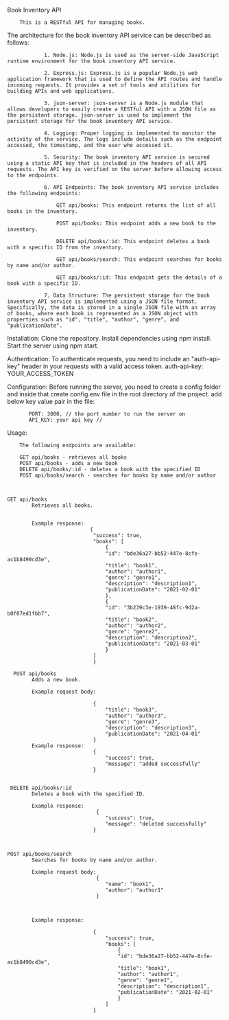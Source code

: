 Book Inventory API 

        This is a RESTful API for managing books.

The architecture for the book inventory API service can be described as follows:

                1. Node.js: Node.js is used as the server-side JavaScript runtime environment for the book inventory API service.

                2. Express.js: Express.js is a popular Node.js web application framework that is used to define the API routes and handle incoming requests. It provides a set of tools and utilities for building APIs and web applications.

                3. json-server: json-server is a Node.js module that allows developers to easily create a RESTful API with a JSON file as the persistent storage. json-server is used to implement the persistent storage for the book inventory API service.

                4. Logging: Proper logging is implemented to monitor the activity of the service. The logs include details such as the endpoint accessed, the timestamp, and the user who accessed it.

                5. Security: The book inventory API service is secured using a static API key that is included in the headers of all API requests. The API key is verified on the server before allowing access to the endpoints.

                6. API Endpoints: The book inventory API service includes the following endpoints:

                    GET api/books: This endpoint returns the list of all books in the inventory.

                    POST api/books: This endpoint adds a new book to the inventory.

                    DELETE api/books/:id: This endpoint deletes a book with a specific ID from the inventory.

                    GET api/books/search: This endpoint searches for books by name and/or author.

                    GET api/books/:id: This endpoint gets the details of a book with a specific ID.

                7. Data Structure: The persistent storage for the book inventory API service is implemented using a JSON file format. Specifically, the data is stored in a single JSON file with an array of books, where each book is represented as a JSON object with properties such as "id", "title", "author", "genre", and "publicationDate".
                
                
                

Installation: 
        Clone the repository.
        Install dependencies using npm install.
        Start the server using npm start.


Authentication:
                 To authenticate requests, you need to include an "auth-api-key" header in your requests with a valid access token.
                 auth-api-key: YOUR_ACCESS_TOKEN 


Configuration:
        Before running the server, you need to create a config folder and inside that create config.env file in the root directory of the project. add below key value pair in the file:

           PORT: 3000, // the port number to run the server on
           API_KEY: your api key //





Usage:

        The following endpoints are available:

        GET api/books - retrieves all books
        POST api/books - adds a new book
        DELETE api/books/:id - deletes a book with the specified ID
        POST api/books/search - searches for books by name and/or author



    GET api/books
            Retrieves all books.
            

            Example response:
                               {
                                "success": true,
                                "books": [
                                    {
                                    "id": "bde36a27-bb52-447e-8cfe-ac1b8490cd3e",
                                    "title": "book1",
                                    "author": "author1",
                                    "genre": "genre1",
                                    "description": "description1",
                                    "publicationDate": "2021-02-01"
                                    },
                                    {
                                    "id": "3b239c3e-1939-48fc-9d2a-b0f07ed1fbb7",
                                    "title": "book2",
                                    "author": "author2",
                                    "genre": "genre2",
                                    "description": "description2",
                                    "publicationDate": "2021-03-01"
                                    }
                                ]
                                }

      POST api/books
            Adds a new book.

            Example request body:

                                {
                                    "title": "book3",
                                    "author": "author3",
                                    "genre": "genre3",
                                    "description": "description3",
                                    "publicationDate": "2021-04-01"
                                }
            Example response:
                                {
                                    "success": true,
                                    "message": "added successfully"
                                }


     DELETE api/books/:id
            Deletes a book with the specified ID.

            Example response:
                                 {
                                    "success": true,
                                    "message": "deleted successfully"
                                }

                                

    POST api/books/search
            Searches for books by name and/or author.

            Example request body:
                                 {
                                    "name": "book1",
                                    "author": "author1"
                                 }



            Example response:    
                                
                                {
                                    "success": true,
                                    "books": [
                                        {
                                        "id": "bde36a27-bb52-447e-8cfe-ac1b8490cd3e",
                                        "title": "book1",
                                        "author": "author1",
                                        "genre": "genre1",
                                        "description": "description1",
                                        "publicationDate": "2021-02-01"
                                        }
                                    ]
                                }







